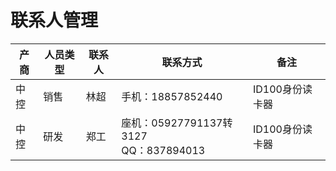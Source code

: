 # 联系人管理

产商|人员类型|联系人|联系方式|备注|
----|----|----|----|----|
中控|销售|林超|手机：18857852440|ID100身份读卡器|
中控|研发|郑工|座机：05927791137转3127<br/>QQ：837894013|ID100身份读卡器|